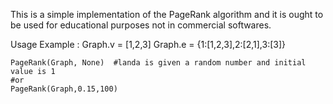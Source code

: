 This is a simple implementation of the PageRank algorithm and it is ought to
be used for educational purposes not in commercial softwares.

Usage Example :
    Graph.v = [1,2,3]
    Graph.e = {1:[1,2,3],2:[2,1],3:[3]}

    PageRank(Graph, None)  #landa is given a random number and initial value is 1
    #or
    PageRank(Graph,0.15,100)